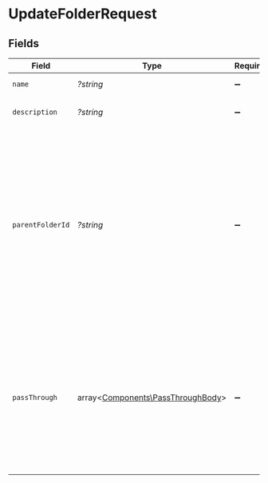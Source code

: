 # UpdateFolderRequest


## Fields

| Field                                                                                                                                                                                       | Type                                                                                                                                                                                        | Required                                                                                                                                                                                    | Description                                                                                                                                                                                 | Example                                                                                                                                                                                     |
| ------------------------------------------------------------------------------------------------------------------------------------------------------------------------------------------- | ------------------------------------------------------------------------------------------------------------------------------------------------------------------------------------------- | ------------------------------------------------------------------------------------------------------------------------------------------------------------------------------------------- | ------------------------------------------------------------------------------------------------------------------------------------------------------------------------------------------- | ------------------------------------------------------------------------------------------------------------------------------------------------------------------------------------------- |
| `name`                                                                                                                                                                                      | *?string*                                                                                                                                                                                   | :heavy_minus_sign:                                                                                                                                                                          | The name of the folder.                                                                                                                                                                     | Documents                                                                                                                                                                                   |
| `description`                                                                                                                                                                               | *?string*                                                                                                                                                                                   | :heavy_minus_sign:                                                                                                                                                                          | Optional description of the folder.                                                                                                                                                         | My Personal Documents                                                                                                                                                                       |
| `parentFolderId`                                                                                                                                                                            | *?string*                                                                                                                                                                                   | :heavy_minus_sign:                                                                                                                                                                          | The parent folder to create the new file within. This can be an ID or a path depending on the downstream folder. Please see the connector section below to see downstream specific gotchas. | 1234                                                                                                                                                                                        |
| `passThrough`                                                                                                                                                                               | array<[Components\PassThroughBody](../../Models/Components/PassThroughBody.md)>                                                                                                             | :heavy_minus_sign:                                                                                                                                                                          | The pass_through property allows passing service-specific, custom data or structured modifications in request body when creating or updating resources.                                     |                                                                                                                                                                                             |